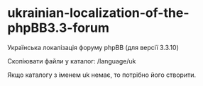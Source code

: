 # ukrainian-localization-of-the-phpBB3.3-forum

Українська локалізація форуму phpBB (для версії 3.3.10)

Скопіювати файли у каталог: /language/uk

Якщо каталогу з іменем uk немає, то потрібно його створити.


